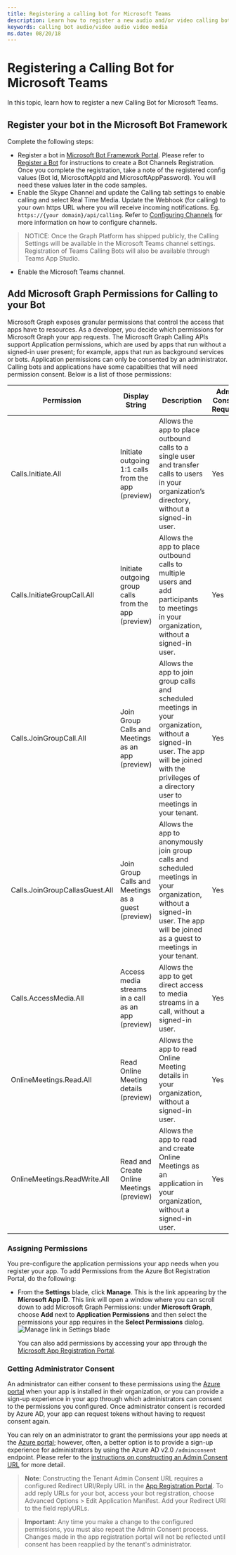 ```yaml
---
title: Registering a calling bot for Microsoft Teams
description: Learn how to register a new audio and/or video calling bot for Microsoft Teams
keywords: calling bot audio/video audio video media
ms.date: 08/20/18
---
```

# Registering a Calling Bot for Microsoft Teams

In this topic, learn how to register a new Calling Bot for Microsoft Teams.


## Register your bot in the Microsoft Bot Framework

Complete the following steps:
*  Register a bot in [Microsoft Bot Framework Portal](https://dev.botframework.com/bots). Please refer to [Register a Bot](https://docs.microsoft.com/en-us/bot-framework/portal-register-bot) for instructions to create a Bot Channels Registration. Once you complete the registration, take a note of the registered config values (Bot Id, MicrosoftAppId and MicrosoftAppPassword).  You will need these values later in the code samples.
* Enable the Skype Channel and update the Calling tab settings to enable calling and select Real Time Media.  Update the Webhook (for calling) to your own https URL where you will receive incoming notifications. Eg. `https://{your domain}/api/calling`. Refer to [Configuring Channels](https://docs.microsoft.com/en-us/bot-framework/portal-configure-channels) for more information on how to configure channels.
>NOTICE: Once the Graph Platform has shipped publicly, the Calling Settings will be available in the Microsoft Teams channel settings.  Registration of Teams Calling Bots will also be available through Teams App Studio. 
* Enable the Microsoft Teams channel.

## Add Microsoft Graph Permissions for Calling to your Bot

Microsoft Graph exposes granular permissions that control the access that apps have to resources. As a developer, you decide which permissions for Microsoft Graph your app requests.  The Microsoft Graph Calling APIs support Application permissions, which are used by apps that run without a signed-in user present; for example, apps that run as background services or bots.  Application permissions can only be consented by an administrator.  Calling bots and applications have some capabilties that will need permission consent.  Below is a list of those permissions:

|Permission|Display String|Description|Admin Consent Required|
|---| ------------- |---|--|
|Calls.Initiate.All|Initiate outgoing 1:1 calls from the app (preview)|Allows the app to place outbound calls to a single user and transfer calls to users in your organization’s directory, without a signed-in user.|Yes|
|Calls.InitiateGroupCall.All|Initiate outgoing group calls from the app (preview)|Allows the app to place outbound calls to multiple users and add participants to meetings in your organization, without a signed-in user.|Yes|
|Calls.JoinGroupCall.All|Join Group Calls and Meetings as an app (preview)|Allows the app to join group calls and scheduled meetings in your organization, without a signed-in user.  The app will be joined with the privileges of a directory user to meetings in your tenant.|Yes|
|Calls.JoinGroupCallasGuest.All|Join Group Calls and Meetings as a guest (preview)|Allows the app to anonymously join group calls and scheduled meetings in your organization, without a signed-in user.  The app will be joined as a guest to meetings in your tenant.|Yes|
|Calls.AccessMedia.All|Access media streams in a call as an app (preview)|Allows the app to get direct access to media streams in a call, without a signed-in user.|Yes|
|OnlineMeetings.Read.All|Read Online Meeting details (preview)|Allows the app to read Online Meeting details in your organization, without a signed-in user.|Yes|
|OnlineMeetings.ReadWrite.All|Read and Create Online Meetings (preview)|Allows the app to read and create Online Meetings as an application in your organization, without a signed-in user.|Yes|

### Assigning Permissions

You pre-configure the application permissions your app needs when you register your app.  To add Permissions from the Azure Bot Registration Portal, do the following:

* From the **Settings** blade, click **Manage**. This is the link appearing by the **Microsoft App ID**. This link will open a window where you can scroll down to add Microsoft Graph Permissions: under **Microsoft Graph**, choose **Add** next to **Application Permissions** and then select the permissions your app requires in the **Select Permissions** dialog. <br/>
  ![Manage link in Settings blade](./images/registration-settings-manage-link.png)

  You can also add permissions by accessing your app through the [Microsoft App Registration Portal](https://apps.dev.microsoft.com/).

### Getting Administrator Consent

An administrator can either consent to these permissions using the [Azure portal](https://portal.azure.com) when your app is installed in their organization, or you can provide a sign-up experience in your app through which administrators can consent to the permissions you configured. Once administrator consent is recorded by Azure AD, your app can request tokens without having to request consent again.

You can rely on an administrator to grant the permissions your app needs at the [Azure portal](https://portal.azure.com); however, often, a better option is to provide a sign-up experience for administrators by using the Azure AD v2.0 `/adminconsent` endpoint.  Please refer to the [instructions on constructing an Admin Consent URL](https://developer.microsoft.com/en-us/graph/docs/concepts/auth_v2_service#3-get-administrator-consent) for more detail.

> **Note**: Constructing the Tenant Admin Consent URL requires a configured Redirect URI/Reply URL in the [App Registration Portal](https://apps.dev.microsoft.com/). To add reply URLs for your bot, access your bot registration, choose Advanced Options > Edit Application Manifest.  Add your Redirect URI to the field replyURLs.

> **Important**: Any time you make a change to the configured permissions, you must also repeat the Admin Consent process. Changes made in the app registration portal will not be reflected until consent has been reapplied by the tenant's administrator.